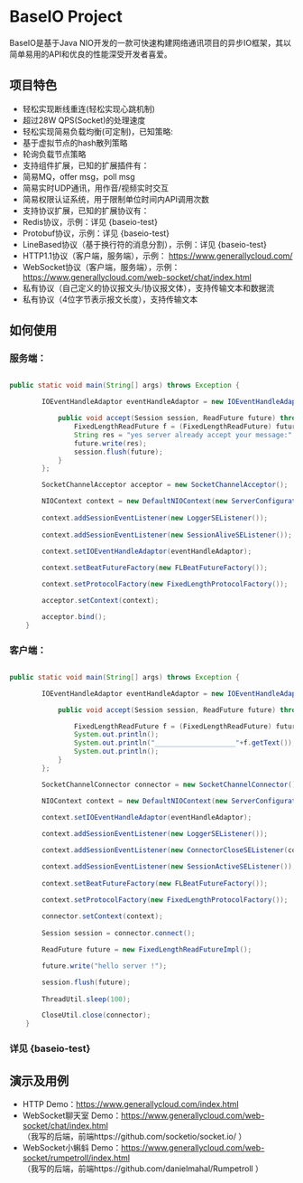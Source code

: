 
# BaseIO Project

BaseIO是基于Java NIO开发的一款可快速构建网络通讯项目的异步IO框架，其以简单易用的API和优良的性能深受开发者喜爱。

## 项目特色

* 轻松实现断线重连(轻松实现心跳机制)
* 超过28W QPS(Socket)的处理速度
* 轻松实现简易负载均衡(可定制)，已知策略:
 * 基于虚拟节点的hash散列策略
 * 轮询负载节点策略
* 支持组件扩展，已知的扩展插件有：
 * 简易MQ，offer msg，poll msg
 * 简易实时UDP通讯，用作音/视频实时交互
 * 简易权限认证系统，用于限制单位时间内API调用次数
* 支持协议扩展，已知的扩展协议有：
 * Redis协议，示例：详见 {baseio-test}
 * Protobuf协议，示例：详见 {baseio-test}
 * LineBased协议（基于换行符的消息分割），示例：详见 {baseio-test}
 * HTTP1.1协议（客户端，服务端），示例： https://www.generallycloud.com/
 * WebSocket协议（客户端，服务端），示例： https://www.generallycloud.com/web-socket/chat/index.html 
 * 私有协议（自己定义的协议报文头/协议报文体），支持传输文本和数据流
 * 私有协议（4位字节表示报文长度），支持传输文本
 
## 如何使用

### 服务端：

```Java

public static void main(String[] args) throws Exception {

		IOEventHandleAdaptor eventHandleAdaptor = new IOEventHandleAdaptor() {

			public void accept(Session session, ReadFuture future) throws Exception {
				FixedLengthReadFuture f = (FixedLengthReadFuture) future;
				String res = "yes server already accept your message:" + f.getText();
				future.write(res);
				session.flush(future);
			}
		};

		SocketChannelAcceptor acceptor = new SocketChannelAcceptor();

		NIOContext context = new DefaultNIOContext(new ServerConfiguration(18300));
		
		context.addSessionEventListener(new LoggerSEListener());
		
		context.addSessionEventListener(new SessionAliveSEListener());

		context.setIOEventHandleAdaptor(eventHandleAdaptor);
		
		context.setBeatFutureFactory(new FLBeatFutureFactory());

		context.setProtocolFactory(new FixedLengthProtocolFactory());

		acceptor.setContext(context);

		acceptor.bind();
	}

```

### 客户端：

```Java

public static void main(String[] args) throws Exception {

		IOEventHandleAdaptor eventHandleAdaptor = new IOEventHandleAdaptor() {

			public void accept(Session session, ReadFuture future) throws Exception {

				FixedLengthReadFuture f = (FixedLengthReadFuture) future;
				System.out.println();
				System.out.println("____________________"+f.getText());
				System.out.println();
			}
		};

		SocketChannelConnector connector = new SocketChannelConnector();

		NIOContext context = new DefaultNIOContext(new ServerConfiguration("localhost",18300));

		context.setIOEventHandleAdaptor(eventHandleAdaptor);
		
		context.addSessionEventListener(new LoggerSEListener());

		context.addSessionEventListener(new ConnectorCloseSEListener(connector));

		context.addSessionEventListener(new SessionActiveSEListener());
		
		context.setBeatFutureFactory(new FLBeatFutureFactory());

		context.setProtocolFactory(new FixedLengthProtocolFactory());
		
		connector.setContext(context);
		
		Session session = connector.connect();

		ReadFuture future = new FixedLengthReadFutureImpl();

		future.write("hello server !");

		session.flush(future);
		
		ThreadUtil.sleep(100);

		CloseUtil.close(connector);
	}

```

###	详见 {baseio-test}

## 演示及用例
* HTTP Demo：https://www.generallycloud.com/index.html
* WebSocket聊天室 Demo：https://www.generallycloud.com/web-socket/chat/index.html                                
 （我写的后端，前端https://github.com/socketio/socket.io/ ）
* WebSocket小蝌蚪 Demo：https://www.generallycloud.com/web-socket/rumpetroll/index.html                                
 （我写的后端，前端https://github.com/danielmahal/Rumpetroll ）
